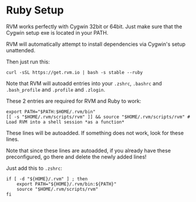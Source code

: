 Ruby Setup
==========

RVM works perfectly with Cygwin 32bit or 64bit. Just make sure that the Cygwin setup exe is located in your PATH.

RVM will automatically attempt to install dependencies via Cygwin's setup unattended.

Then just run this:

```
curl -sSL https://get.rvm.io | bash -s stable --ruby
```

Note that RVM will autoadd entries into your `.zshrc`, `.bashrc` and `.bash_profile` and `.profile` and `.zlogin`.

These 2 entries are required for RVM and Ruby to work:

```
export PATH="$PATH:$HOME/.rvm/bin"
[[ -s "$HOME/.rvm/scripts/rvm" ]] && source "$HOME/.rvm/scripts/rvm" # Load RVM into a shell session *as a function*
```

These lines will be autoadded. If something does not work, look for these lines.

Note that since these lines are autoadded, if you already have these preconfigured, go there and delete the newly added lines!

Just add this to `.zshrc`:

```
if [ -d "${HOME}/.rvm" ] ; then
    export PATH="${HOME}/.rvm/bin:${PATH}"
    source "$HOME/.rvm/scripts/rvm"
fi
```